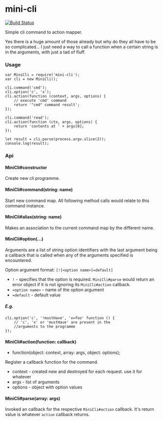 # mini-cli

[![Build Status](https://travis-ci.org/dmitrymatveev/mini-cli.svg?branch=master)](https://travis-ci.org/dmitrymatveev/mini-cli)

Simple cli command to action mapper.

Yes there is a huge amount of those already but why do they all have to
be so complicated... I just need a way to call a function when a certain
string is in the arguments, with just a tad of fluff.

### Usage

    var MiniCli = require('mini-cli');
    var cli = new MiniCli();
    
    cli.command('cmd');
    cli.option('c', 'x');
    cli.action(function (context, args, options) {
        // execute 'cmd' command
        return '"cmd" command result';
    });
    
    cli.command('read');
    cli.action(function (ctx, args, options) {
        return 'contents at ' + args[0];
    });
    
    let result = cli.parse(process.argv.slice(2));
    console.log(result);
    
### Api

#### MiniCli#constructor

Create new cli programme.

#### MiniCli#command(string: name)

Start new command map. All following method calls would relate to
this command instance.

#### MiniCli#alias(string: name)

Makes an association to the current command map by the different name.

#### MiniCli#option(...)

Arguments are a list of string option identifiers with the last argument
being a callback that is called when any of the arguments specified is
encountered.

Option argument format: `[!]<option name>[=default]`
* `!` - specifies that the option is required. `MiniCli#parse` would 
return an error object if it is not ignoring its `MiniCli#action` callback.
* `<option name>` - name of the option argument
* `=default` - default value

##### E.g.
    cli.option('c', '!mustHave', 'x=foo' function () {
        // 'c', 'x' or 'mustHave' are present in the 
        //arguments to the programme
    });
    
#### MiniCli#action(function: callback)

* function(object: context, array: args, object: options);

Register a callback function for the command.

* context - created new and destroyed for each request. use it for whatever
* args - list of arguments
* options - object with option values

#### MiniCli#parse(array: args)

Invoked an callback for the respective `MiniCli#action` callback.
It's return value is whatever `action` callback returns.